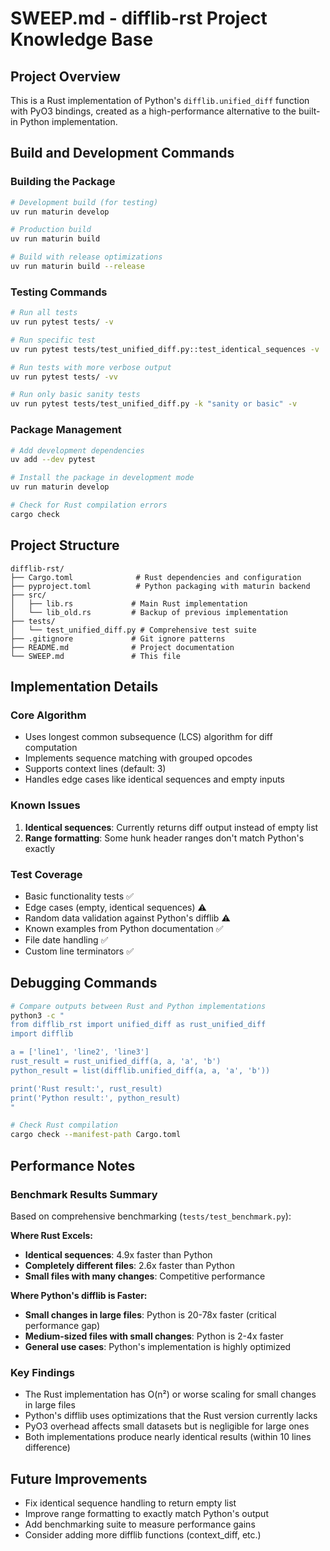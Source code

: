 # SWEEP.md - difflib-rst Project Knowledge Base

## Project Overview
This is a Rust implementation of Python's `difflib.unified_diff` function with PyO3 bindings, created as a high-performance alternative to the built-in Python implementation.

## Build and Development Commands

### Building the Package
```bash
# Development build (for testing)
uv run maturin develop

# Production build
uv run maturin build

# Build with release optimizations
uv run maturin build --release
```

### Testing Commands
```bash
# Run all tests
uv run pytest tests/ -v

# Run specific test
uv run pytest tests/test_unified_diff.py::test_identical_sequences -v

# Run tests with more verbose output
uv run pytest tests/ -vv

# Run only basic sanity tests
uv run pytest tests/test_unified_diff.py -k "sanity or basic" -v
```

### Package Management
```bash
# Add development dependencies
uv add --dev pytest

# Install the package in development mode
uv run maturin develop

# Check for Rust compilation errors
cargo check
```

## Project Structure
```
difflib-rst/
├── Cargo.toml              # Rust dependencies and configuration
├── pyproject.toml          # Python packaging with maturin backend
├── src/
│   ├── lib.rs             # Main Rust implementation
│   └── lib_old.rs         # Backup of previous implementation
├── tests/
│   └── test_unified_diff.py # Comprehensive test suite
├── .gitignore             # Git ignore patterns
├── README.md              # Project documentation
└── SWEEP.md               # This file
```

## Implementation Details

### Core Algorithm
- Uses longest common subsequence (LCS) algorithm for diff computation
- Implements sequence matching with grouped opcodes
- Supports context lines (default: 3)
- Handles edge cases like identical sequences and empty inputs

### Known Issues
1. **Identical sequences**: Currently returns diff output instead of empty list
2. **Range formatting**: Some hunk header ranges don't match Python's exactly

### Test Coverage
- Basic functionality tests ✅
- Edge cases (empty, identical sequences) ⚠️ 
- Random data validation against Python's difflib ⚠️
- Known examples from Python documentation ✅
- File date handling ✅
- Custom line terminators ✅

## Debugging Commands
```bash
# Compare outputs between Rust and Python implementations
python3 -c "
from difflib_rst import unified_diff as rust_unified_diff
import difflib

a = ['line1', 'line2', 'line3']
rust_result = rust_unified_diff(a, a, 'a', 'b')
python_result = list(difflib.unified_diff(a, a, 'a', 'b'))

print('Rust result:', rust_result)
print('Python result:', python_result)
"

# Check Rust compilation
cargo check --manifest-path Cargo.toml
```

## Performance Notes

### Benchmark Results Summary
Based on comprehensive benchmarking (`tests/test_benchmark.py`):

**Where Rust Excels:**
- **Identical sequences**: 4.9x faster than Python
- **Completely different files**: 2.6x faster than Python
- **Small files with many changes**: Competitive performance

**Where Python's difflib is Faster:**
- **Small changes in large files**: Python is 20-78x faster (critical performance gap)
- **Medium-sized files with small changes**: Python is 2-4x faster
- **General use cases**: Python's implementation is highly optimized

### Key Findings
- The Rust implementation has O(n²) or worse scaling for small changes in large files
- Python's difflib uses optimizations that the Rust version currently lacks
- PyO3 overhead affects small datasets but is negligible for large ones
- Both implementations produce nearly identical results (within 10 lines difference)

## Future Improvements
- Fix identical sequence handling to return empty list
- Improve range formatting to exactly match Python's output
- Add benchmarking suite to measure performance gains
- Consider adding more difflib functions (context_diff, etc.)